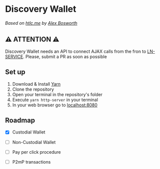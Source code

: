# Discovery Wallet
###### Based on [htlc.me](https://htlc.me/) by [Alex Bosworth](https://github.com/alexbosworth)

## :warning: ATTENTION :warning:	
Discovery Wallet needs an API to connect AJAX calls from the fron to [LN-SERVICE](https://github.com/alexbosworth/ln-service). Please, submit a PR as soon as possible
## Set up
1. Download & Install [Yarn](https://yarnpkg.com/lang/en/)
2. Clone the repository
3. Open your terminal in the repository's folder
4. Execute ```yarn http-server``` in your terminal
5. In your web browser go to [localhost:8080](http://localhost:8080)

## Roadmap
- [x] Custodial Wallet

- [ ] Non-Custodial Wallet

- [ ] Pay per click procedure

- [ ] P2mP transactions
